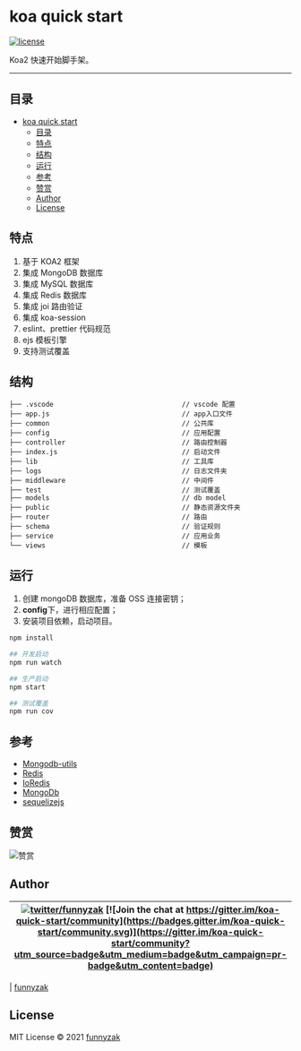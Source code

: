 # koa quick start

[![license][license-image]][repository-url]

[license-image]: https://img.shields.io/github/license/funnyzak/koa-quick-start.svg?style=flat-square
[repository-url]: https://github.com/funnyzak/koa-quick-start

Koa2 快速开始脚手架。

---

## 目录

- [koa quick start](#koa-quick-start)
  - [目录](#目录)
  - [特点](#特点)
  - [结构](#结构)
  - [运行](#运行)
  - [参考](#参考)
  - [赞赏](#赞赏)
  - [Author](#author)
  - [License](#license)

## 特点

1. 基于 KOA2 框架
2. 集成 MongoDB 数据库
3. 集成 MySQL 数据库
4. 集成 Redis 数据库
5. 集成 joi 路由验证
6. 集成 koa-session
7. eslint、prettier 代码规范
8. ejs 模板引擎
9. 支持测试覆盖

## 结构

    ├── .vscode                                // vscode 配置
    ├── app.js                                 // app入口文件
    ├── common                                 // 公共库
    ├── config                                 // 应用配置
    ├── controller                             // 路由控制器
    ├── index.js                               // 启动文件
    ├── lib                                    // 工具库
    ├── logs                                   // 日志文件夹
    ├── middleware                             // 中间件
    ├── test                                   // 测试覆盖
    ├── models                                 // db model
    ├── public                                 // 静态资源文件夹
    ├── router                                 // 路由
    ├── schema                                 // 验证规则
    ├── service                                // 应用业务
    └── views                                  // 模板

## 运行

1. 创建 mongoDB 数据库，准备 OSS 连接密钥；
2. **config**下，进行相应配置；
3. 安装项目依赖，启动项目。

```bash
npm install

## 开发启动
npm run watch

## 生产启动
npm start

## 测试覆盖
npm run cov
```

## 参考

- [Mongodb-utils](https://github.com/mono-js/mongodb-utils)
- [Redis](http://doc.redisfans.com/)
- [IoRedis](https://docs.redis.com/latest/rs/references/client_references/client_ioredis/)
- [MongoDb](https://docs.mongodb.com/)
- [sequelizejs](https://sequelize.org/master/manual/getting-started.html)

## 赞赏

![赞赏](https://raw.githubusercontent.com/funnyzak/tts-now/master/public/_docs/assets/img/coffee.png)

## Author

| [![twitter/funnyzak](https://s.gravatar.com/avatar/c2437e240644b1317a4a356c6d6253ee?s=70)](https://twitter.com/funnyzak 'Follow @funnyzak on Twitter') [![Join the chat at https://gitter.im/koa-quick-start/community](https://badges.gitter.im/koa-quick-start/community.svg)](https://gitter.im/koa-quick-start/community?utm_source=badge&utm_medium=badge&utm_campaign=pr-badge&utm_content=badge) |
| ------------------------------------------------------------------------------------------------------------------------------------------------------------------------------------------------------------------------------------------------------------------------------------------------------------------------------------------------------------------------------------------------------- |

| [funnyzak](https://yycc.me/)

## License

MIT License © 2021 [funnyzak](https://github.com/funnyzak)
